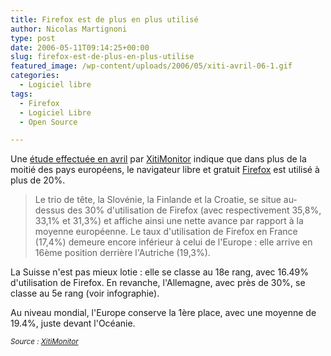 ```yaml
---
title: Firefox est de plus en plus utilisé
author: Nicolas Martignoni
type: post
date: 2006-05-11T09:14:25+00:00
slug: firefox-est-de-plus-en-plus-utilise
featured_image: /wp-content/uploads/2006/05/xiti-avril-06-1.gif
categories:
  - Logiciel libre
tags:
  - Firefox
  - Logiciel Libre
  - Open Source

---
```

Une <a href="http://www.xitimonitor.com/etudes/equipement14.asp">étude effectuée en avril</a> par <a href="http://www.xitimonitor.com/">XitiMonitor</a> indique que dans plus de la moitié des pays européens, le navigateur libre et gratuit [Firefox][1] est utilisé à plus de 20%.

> Le trio de tête, la Slovénie, la Finlande et la Croatie, se situe au-dessus des 30% d'utilisation de Firefox (avec respectivement 35,8%, 33,1% et 31,3%) et affiche ainsi une nette avance par rapport à la moyenne européenne. Le taux d'utilisation de Firefox en France (17,4%) demeure encore inférieur à celui de l'Europe : elle arrive en 16ème position derrière l'Autriche (19,3%).

La Suisse n'est pas mieux lotie : elle se classe au 18e rang, avec 16.49% d'utilisation de Firefox. En revanche, l'Allemagne, avec près de 30%, se classe au 5e rang (voir infographie).

Au niveau mondial, l'Europe conserve la 1ère place, avec une moyenne de 19.4%, juste devant l'Océanie.

<em><small>Source : <a href="http://www.xitimonitor.com/">XitiMonitor</a></small></em>

 [1]: http://www.mozilla-europe.org/fr/products/firefox/

<!--more-->
